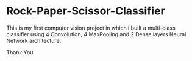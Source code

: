 # Rock-Paper-Scissor-Classifier
This is my first computer vision project in which i built a multi-class classifier using 4 Convolution, 4 MaxPooling and 2 Dense layers Neural Network architecture.

Thank You
